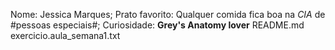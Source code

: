Nome: Jessica Marques;
Prato favorito: Qualquer comida fica boa na *CIA* de #pessoas especiais#;
Curiosidade: **Grey's Anatomy lover**
README.md  exercicio.aula_semana1.txt
